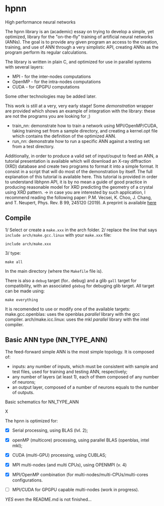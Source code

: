 # hpnn
High performance neural networks

The hpnn library is an (academic) essay on trying to develop a simple, yet optimized, library for the "on-the-fly" training of artificial neural networks (ANNs).
The goal is to provide any given program an access to the creation, training, and use of ANN through a very simplistic API, creating ANNs as the program perform its regular calculations.

The library is written in plain C, and optimized for use in parallel systems with several layers:
* MPI - for the inter-nodes computations
* OpenMP - for the intra-nodes computations
* CUDA - for GPGPU computations

Some other technologies may be added later.

This work is still at a very, very early stage!
Some _demonstration_ wrapper are provided which shows an example of integration with the library: these are not the programs you are looking for ;)
* train_nn: demonstrate how to train a network using MPI/OpenMP/CUDA, taking training set from a sample directory, and creating a kernel.opt file which contains the definition of the optimized ANN.
* run_nn: demonstrate how to run a specific ANN against a testing set from a test directory.

Additionally, in order to produce a valid set of input/ouput to feed an ANN, a tutorial presentation is available which will download an X-ray diffraction (XRD) database and create two programs to format it into a simple format. It consist in a script that will do most of the demonstration by itself. The full explanation of this tutorial is available here.
This tutorial is provided in order to understand libhpnn API, it is by no mean a guide of good practice in producing reasonable model for XRD predicting the geometry of a crystal using XRD pattern.
-> in case you are interested by such application, I recommend reading the following paper: 
P.M. Vecsei, K. Choo, J. Chang, and T. Neupert, Phys. Rev. B 99, 245120 (2019). A preprint is available [here](https://arxiv.org/abs/1812.05625)

## Compile

1/ Select or create a `make.xxx` in the arch folder.
2/ replace the line that says `include arch/make.gcc.linux` with your `make.xxx` file:
```
include arch/make.xxx
```
3/ type:
```
make all
```
In the main directory (where the `Makefile` file is).

There is also a `debug` target (for.. debug) and a glib `gall` target for compatibility, with an associated `gdebug` for debuging glib target.
All target can be made using:
```
make everything
```

It is recomended to use or modify one of the available targets:
make.gcc.openblas: uses the openblas _parallel_ library with the gcc compiler. 
arch/make.icc.linux: uses the mkl _parallel_ library with the intel compiler.


## Basic ANN type (NN\_TYPE\_ANN)

The feed-forward simple ANN is the most simple topology. It is composed of:
* inputs: any number of inputs, which must be consistent with sample and test files, used for training and testing ANN, respectively;
* any number of layers (at least 1), each of them composed of any number of neurons;
* an output layer, composed of a number of neurons equals to the number of outputs.

Basic schematics for NN\_TYPE\_ANN

X

The hpnn is optimized for:
- [x] Serial processing, using BLAS (lvl. 2);
- [x] openMP (multicore) processing, using parallel BLAS (openblas, intel mkl);
- [x] CUDA (multi-GPU) processing, using CUBLAS;
- [x] MPI multi-nodes (and multi CPUs), using OPENMPI (v. 4)
- [x] MPI/OpenMP combination (for multi-nodes/multi-CPUs/multi-cores configurations.
- [ ] MPI/CUDA for GPGPU capable multi-nodes (work in progress).



_YES_ even the README.md is not finished...






